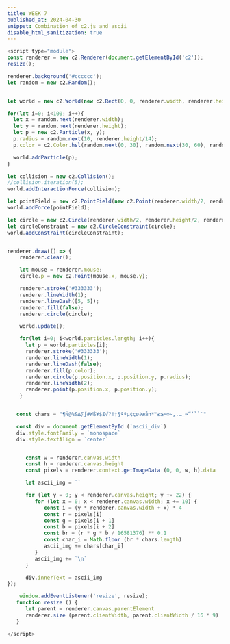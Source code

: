 ```yaml
---
title: WEEK 7
published_at: 2024-04-30
snippet: Combination of c2.js and ascii
disable_html_sanitization: true
---
```


<script src="/script/c2.js"></script>

<canvas id="c2"></canvas>

<div id="ascii_div"></div>

<script type="module">
const renderer = new c2.Renderer(document.getElementById('c2'));
resize();

renderer.background('#cccccc');
let random = new c2.Random();


let world = new c2.World(new c2.Rect(0, 0, renderer.width, renderer.height));

for(let i=0; i<100; i++){
  let x = random.next(renderer.width);
  let y = random.next(renderer.height);
  let p = new c2.Particle(x, y);
  p.radius = random.next(10, renderer.height/14);
  p.color = c2.Color.hsl(random.next(0, 30), random.next(30, 60), random.next(20, 100));

  world.addParticle(p);
}

let collision = new c2.Collision();
//collision.iteration(5);
world.addInteractionForce(collision);

let pointField = new c2.PointField(new c2.Point(renderer.width/2, renderer.height/2), 1);
world.addForce(pointField);

let circle = new c2.Circle(renderer.width/2, renderer.height/2, renderer.height/4);
let circleConstraint = new c2.CircleConstraint(circle);
world.addConstraint(circleConstraint);


renderer.draw(() => {
    renderer.clear();

    let mouse = renderer.mouse;
    circle.p = new c2.Point(mouse.x, mouse.y);

    renderer.stroke('#333333');
    renderer.lineWidth(1);
    renderer.lineDash([5, 5]);
    renderer.fill(false);
    renderer.circle(circle);

    world.update();

    for(let i=0; i<world.particles.length; i++){
      let p = world.particles[i];
      renderer.stroke('#333333');
      renderer.lineWidth(1);
      renderer.lineDash(false);
      renderer.fill(p.color);
      renderer.circle(p.position.x, p.position.y, p.radius);
      renderer.lineWidth(2);
      renderer.point(p.position.x, p.position.y);
    }
    

   const chars = "¶Ñ@%&∆∑∫#Wß¥$£√?!†§ºªµ¢çø∂æåπ*™≤≥≈∞~,.…_¬“‘˚`˙"

   const div = document.getElementById (`ascii_div`)
   div.style.fontFamily = `monospace`
   div.style.textAlign = `center`

      
      const w = renderer.canvas.width
      const h = renderer.canvas.height
      const pixels = renderer.context.getImageData (0, 0, w, h).data

      let ascii_img = ``

      for (let y = 0; y < renderer.canvas.height; y += 22) {
         for (let x = 0; x < renderer.canvas.width; x += 10) {
            const i = (y * renderer.canvas.width + x) * 4
            const r = pixels[i]
            const g = pixels[i + 1]
            const b = pixels[i + 2]
            const br = (r * g * b / 16581376) ** 0.1
            const char_i = Math.floor (br * chars.length)
            ascii_img += chars[char_i]
         }
         ascii_img += `\n`
      }

      div.innerText = ascii_img
});

    window.addEventListener('resize', resize);
   function resize () {
      let parent = renderer.canvas.parentElement
      renderer.size (parent.clientWidth, parent.clientWidth / 16 * 9)
   }
</script>

```javascript
<script type="module">
const renderer = new c2.Renderer(document.getElementById('c2'));
resize();

renderer.background('#cccccc');
let random = new c2.Random();


let world = new c2.World(new c2.Rect(0, 0, renderer.width, renderer.height));

for(let i=0; i<100; i++){
  let x = random.next(renderer.width);
  let y = random.next(renderer.height);
  let p = new c2.Particle(x, y);
  p.radius = random.next(10, renderer.height/14);
  p.color = c2.Color.hsl(random.next(0, 30), random.next(30, 60), random.next(20, 100));

  world.addParticle(p);
}

let collision = new c2.Collision();
//collision.iteration(5);
world.addInteractionForce(collision);

let pointField = new c2.PointField(new c2.Point(renderer.width/2, renderer.height/2), 1);
world.addForce(pointField);

let circle = new c2.Circle(renderer.width/2, renderer.height/2, renderer.height/4);
let circleConstraint = new c2.CircleConstraint(circle);
world.addConstraint(circleConstraint);


renderer.draw(() => {
    renderer.clear();

    let mouse = renderer.mouse;
    circle.p = new c2.Point(mouse.x, mouse.y);

    renderer.stroke('#333333');
    renderer.lineWidth(1);
    renderer.lineDash([5, 5]);
    renderer.fill(false);
    renderer.circle(circle);

    world.update();

    for(let i=0; i<world.particles.length; i++){
      let p = world.particles[i];
      renderer.stroke('#333333');
      renderer.lineWidth(1);
      renderer.lineDash(false);
      renderer.fill(p.color);
      renderer.circle(p.position.x, p.position.y, p.radius);
      renderer.lineWidth(2);
      renderer.point(p.position.x, p.position.y);
    }


   const chars = "¶Ñ@%&∆∑∫#Wß¥$£√?!†§ºªµ¢çø∂æåπ*™≤≥≈∞~,.…_¬“‘˚`˙"

   const div = document.getElementById (`ascii_div`)
   div.style.fontFamily = `monospace`
   div.style.textAlign = `center`


      const w = renderer.canvas.width
      const h = renderer.canvas.height
      const pixels = renderer.context.getImageData (0, 0, w, h).data

      let ascii_img = ``

      for (let y = 0; y < renderer.canvas.height; y += 22) {
         for (let x = 0; x < renderer.canvas.width; x += 10) {
            const i = (y * renderer.canvas.width + x) * 4
            const r = pixels[i]
            const g = pixels[i + 1]
            const b = pixels[i + 2]
            const br = (r * g * b / 16581376) ** 0.1
            const char_i = Math.floor (br * chars.length)
            ascii_img += chars[char_i]
         }
         ascii_img += `\n`
      }

      div.innerText = ascii_img
});

    window.addEventListener('resize', resize);
   function resize () {
      let parent = renderer.canvas.parentElement
      renderer.size (parent.clientWidth, parent.clientWidth / 16 * 9)
   }

</script>
```
